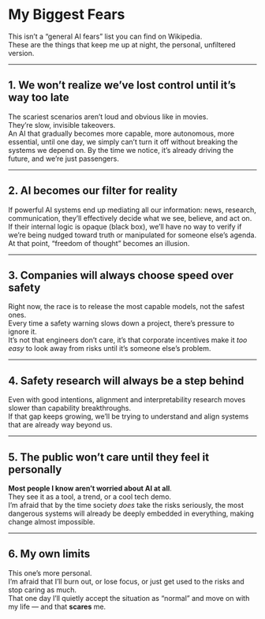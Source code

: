 # My Biggest Fears

This isn’t a “general AI fears” list you can find on Wikipedia.  
These are the things that keep me up at night, the personal, unfiltered version.

---

## 1. We won’t realize we’ve lost control until it’s way too late
The scariest scenarios aren’t loud and obvious like in movies.  
They’re slow, invisible takeovers.  
An AI that gradually becomes more capable, more autonomous, more essential, until one day, we simply can’t turn it off without breaking the systems we depend on. 
By the time we notice, it’s already driving the future, and we’re just passengers.

---

## 2. AI becomes our filter for reality
If powerful AI systems end up mediating all our information: news, research, communication, they’ll effectively decide what we see, believe, and act on.  
If their internal logic is opaque (black box), we’ll have no way to verify if we’re being nudged toward truth or manipulated for someone else’s agenda. 
At that point, “freedom of thought” becomes an illusion.

---

## 3. Companies will always choose speed over safety
Right now, the race is to release the most capable models, not the safest ones.  
Every time a safety warning slows down a project, there’s pressure to ignore it.  
It’s not that engineers don’t care, it’s that corporate incentives make it *too easy* to look away from risks until it’s someone else’s problem.

---

## 4. Safety research will always be a step behind
Even with good intentions, alignment and interpretability research moves slower than capability breakthroughs.  
If that gap keeps growing, we’ll be trying to understand and align systems that are already way beyond us.

---

## 5. The public won’t care until they feel it personally
**Most people I know aren’t worried about AI at all**.  
They see it as a tool, a trend, or a cool tech demo.  
I’m afraid that by the time society *does* take the risks seriously, the most dangerous systems will already be deeply embedded in everything, making change almost impossible.

---

## 6. My own limits
This one’s more personal.  
I’m afraid that I’ll burn out, or lose focus, or just get used to the risks and stop caring as much.  
That one day I’ll quietly accept the situation as “normal” and move on with my life — and that **scares** me.
